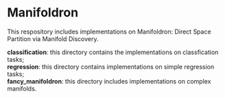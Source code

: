 # Manifoldron
This respository includes implementations on Manifoldron: Direct Space Partition via Manifold Discovery.

**classification**: this directory contains the implementations on classfication tasks;<br/>
**regression**: this directory contains implementations on simple regression tasks;<br/>
**fancy_manifoldron**: this directory includes implementations on complex manifolds.<br/>
